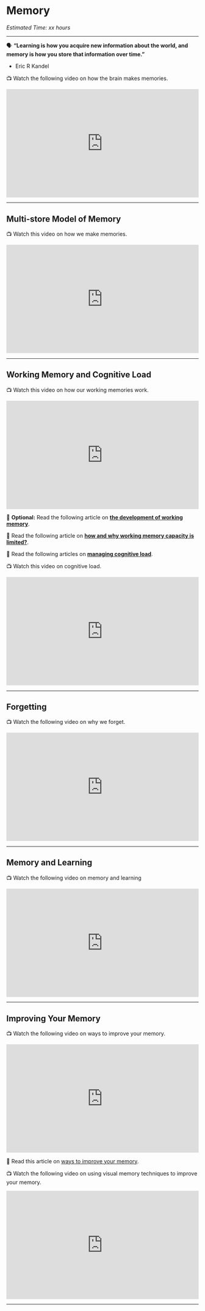 # Memory

*Estimated Time: xx hours*

---

<aside>
    
🗣 **“Learning is how you acquire new information about the world, and memory is how you store that information over time.”** 
- Eric R Kandel

</aside>

<aside>


📺 Watch the following video on how the brain makes memories.

</aside>

<div style="position: relative; padding-bottom: 56.25%; height: 0;"><iframe src="https://www.youtube.com/embed/UEl3rUdsWXQ" title="YouTube video player" frameborder="0" allow="accelerometer; autoplay; clipboard-write; encrypted-media; gyroscope; picture-in-picture" allowfullscreen style="position: absolute; top: 0; left: 0; width: 100%; height: 100%;"></iframe></div>

---

## Multi-store Model of Memory

<aside>


📺 Watch this video on how we make memories.

</aside>

<div style="position: relative; padding-bottom: 56.25%; height: 0;"><iframe src="https://www.youtube.com/embed/bSycdIx-C48" title="YouTube video player" frameborder="0" allow="accelerometer; autoplay; clipboard-write; encrypted-media; gyroscope; picture-in-picture" allowfullscreen style="position: absolute; top: 0; left: 0; width: 100%; height: 100%;"></iframe></div>

---

## Working Memory and Cognitive Load

<aside>


📺 Watch this video on how our working memories work.

</aside>

<div style="position: relative; padding-bottom: 56.25%; height: 0;"><iframe src="https://www.youtube.com/embed/UWKvpFZJwcE" title="YouTube video player" frameborder="0" allow="accelerometer; autoplay; clipboard-write; encrypted-media; gyroscope; picture-in-picture" allowfullscreen style="position: absolute; top: 0; left: 0; width: 100%; height: 100%;"></iframe></div>

<aside>

📖 **Optional:** Read the following article on **[the development of working memory](https://journals.sagepub.com/doi/pdf/10.1177/0963721420959835)**.

</aside>

<aside>

📖 Read the following article on **[how and why working memory capacity is limited?](https://www.ncbi.nlm.nih.gov/pmc/articles/PMC2864034/pdf/nihms167613.pdf)**.

</aside>

<aside>


📖 Read the following articles on **[managing cognitive load](https://citeseerx.ist.psu.edu/viewdoc/download?doi=10.1.1.462.9511&rep=rep1&type=pdf)**.

</aside>

<aside>


📺 Watch this video on cognitive load.

</aside>

<div style="position: relative; padding-bottom: 56.25%; height: 0;"><iframe src="https://www.youtube.com/embed/i1Gck0-tpno" title="YouTube video player" frameborder="0" allow="accelerometer; autoplay; clipboard-write; encrypted-media; gyroscope; picture-in-picture" allowfullscreen style="position: absolute; top: 0; left: 0; width: 100%; height: 100%;"></iframe></div>

---

## Forgetting

<aside>

📺 Watch the following video on why we forget.

</aside>

<div style="position: relative; padding-bottom: 56.25%; height: 0;"><iframe src="https://www.youtube.com/embed/TqFtWwQCzFI" title="YouTube video player" frameborder="0" allow="accelerometer; autoplay; clipboard-write; encrypted-media; gyroscope; picture-in-picture" allowfullscreen style="position: absolute; top: 0; left: 0; width: 100%; height: 100%;"></iframe></div>

---

## Memory and Learning

<aside>

📺 Watch the following video on memory and learning

</aside>

<div style="position: relative; padding-bottom: 56.25%; height: 0;"><iframe src="https://www.youtube.com/embed/P_ZAv5UFUSM" title="YouTube video player" frameborder="0" allow="accelerometer; autoplay; clipboard-write; encrypted-media; gyroscope; picture-in-picture" allowfullscreen style="position: absolute; top: 0; left: 0; width: 100%; height: 100%;"></iframe></div>


---

## Improving Your Memory

<aside>


📺 Watch the following video on ways to improve your memory.

</aside>

<div style="position: relative; padding-bottom: 56.25%; height: 0;"><iframe src="https://www.youtube.com/embed/SCsztDMGP7o" title="YouTube video player" frameborder="0" allow="accelerometer; autoplay; clipboard-write; encrypted-media; gyroscope; picture-in-picture" allowfullscreen style="position: absolute; top: 0; left: 0; width: 100%; height: 100%;"></iframe></div>

<aside>

📖 Read this article on [ways to improve your memory](https://www.verywellmind.com/great-ways-to-improve-your-memory-2795356).

</aside>


<aside>


📺 Watch the following video on using visual memory techniques to improve your memory.

</aside>

<div style="position: relative; padding-bottom: 56.25%; height: 0;"><iframe src="https://www.youtube.com/embed/IxsOv1j20NE" title="YouTube video player" frameborder="0" allow="accelerometer; autoplay; clipboard-write; encrypted-media; gyroscope; picture-in-picture" allowfullscreen style="position: absolute; top: 0; left: 0; width: 100%; height: 100%;"></iframe></div>


---


